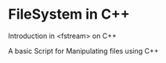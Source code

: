 





# FileSystem in C++
Introduction in &lt;fstream> on C++

A basic Script for Manipulating files using C++